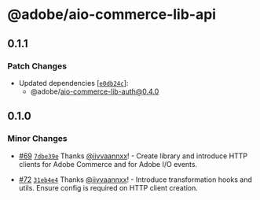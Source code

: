 # @adobe/aio-commerce-lib-api

## 0.1.1

### Patch Changes

- Updated dependencies [[`e0db24c`](https://github.com/adobe/aio-commerce-sdk/commit/e0db24c04aed9a6df72e80d5395aa41374570b6a)]:
  - @adobe/aio-commerce-lib-auth@0.4.0

## 0.1.0

### Minor Changes

- [#69](https://github.com/adobe/aio-commerce-sdk/pull/69) [`7dbe39e`](https://github.com/adobe/aio-commerce-sdk/commit/7dbe39eabc01159724db12a6f854c18970ab1e79) Thanks [@iivvaannxx](https://github.com/iivvaannxx)! - Create library and introduce HTTP clients for Adobe Commerce and for Adobe I/O events.

- [#72](https://github.com/adobe/aio-commerce-sdk/pull/72) [`31eb4e4`](https://github.com/adobe/aio-commerce-sdk/commit/31eb4e403f30b593aafff57dc268bf9e6cf49f3e) Thanks [@iivvaannxx](https://github.com/iivvaannxx)! - Introduce transformation hooks and utils. Ensure config is required on HTTP client creation.
